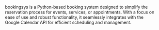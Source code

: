 bookingsys is a Python-based booking system designed to simplify the reservation process for events, services, or appointments.
With a focus on ease of use and robust functionality, it seamlessly integrates with the Google Calendar API for efficient scheduling and management.

